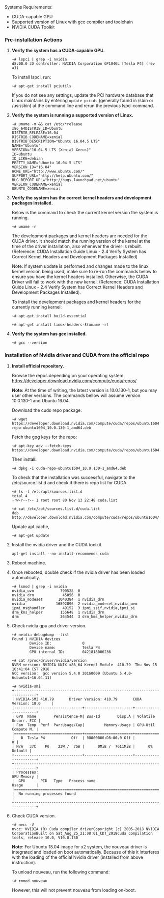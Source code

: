 <!-- <meta>
{
    "title": "Nvidia Drivers: x2.xlarge",
    "description": "Installing the official Nvidia drivers and CUDA toolkit for Ubuntu 16/18.04 on the x2 in Packet",
    "tag": ["nvidia", "x2.xlarge", "CUDA"],
    "seo-title": "x2.xlarge Nvidia Drivers Install - Packet Technical Guides",
    "seo-description": "x2.xlarge Nvidia Drivers",
    "og-title": "x2.xlarge Nvidia Drivers",
    "og-description": "This article describes the steps on installing the official Nvidia drivers and CUDA toolkit for Ubuntu 16.04 and 18.04 for x2 systems in Packet."
}
</meta> -->


Systems Requirements:


* CUDA-capable GPU
* Supported version of Linux with gcc compiler and toolchain
* NVIDIA CUDA Toolkit


### Pre-installation Actions

1. **Verify the system has a CUDA-capable GPU.**

    ```
    ~# lspci | grep -i nvidia
    d8:00.0 3D controller: NVIDIA Corporation GP104GL [Tesla P4] (rev a1)
    ```

    To install lspci, run:

    ```
    ~# apt-get install pciutils
    ```
    If you do not see any settings, update the PCI hardware database that Linux maintains   by entering `update-pciids` (generally found in /sbin or /usr/sbin) at the command line     and rerun the previous lspci command.

2. **Verify the system is running a supported version of Linux.**

    ```
    ~# uname -m && cat /etc/*release
    x86_64DISTRIB_ID=Ubuntu
    DISTRIB_RELEASE=16.04
    DISTRIB_CODENAME=xenial
    DISTRIB_DESCRIPTION="Ubuntu 16.04.5 LTS"
    NAME="Ubuntu"
    VERSION="16.04.5 LTS (Xenial Xerus)"
    ID=ubuntu
    ID_LIKE=debian
    PRETTY_NAME="Ubuntu 16.04.5 LTS"
    VERSION_ID="16.04"
    HOME_URL="http://www.ubuntu.com/"
    SUPPORT_URL="http://help.ubuntu.com/"
    BUG_REPORT_URL="http://bugs.launchpad.net/ubuntu"
    VERSION_CODENAME=xenial
    UBUNTU_CODENAME=xenial
    ```

3. **Verify the system has the correct kernel headers and development packages installed.**

    Below is the command to check the current kernel version the system is running.

    ```
    ~# uname -r
    ```

    The development packages and kernel headers are needed for the CUDA driver. It should match the running version of the kernel at the time of the driver installation, also whenever the driver is rebuilt. (Reference: CUDA Installation Guide Linux - 2.4 Verify System has Correct Kernel Headers and Development Packages Installed)  

    Note: If system update is performed and changes made to the linux kernel version being used, make sure to re-run the commands below to ensure you have the kernel headers installed. Otherwise, the CUDA Driver will fail to work with the new kernel. (Reference: CUDA Installation Guide Linux - 2.4 Verify System has Correct Kernel Headers and Development Packages Installed).  

    To install the development packages and kernel headers for the currently running kernel:

    ```
    ~# apt-get install build-essential
    ```
    ```
    ~# apt-get install linux-headers-$(uname -r)
    ```

4. **Verify the system has gcc installed.**

    ```
    ~# gcc --version
    ```

### Installation of Nvidia driver and CUDA from the official repo

1. **Install official repository.**

    Browse the repos depending on your operating system.
    https://developer.download.nvidia.com/compute/cuda/repos/

    **Note:** At the time of writing, the latest version is 10.0.130-1, but you may user other versions. The commands bellow will assume version 10.0.130-1 and Ubuntu 16.04.

    Download the cudo repo package:

    ```
    ~# wget https://developer.download.nvidia.com/compute/cuda/repos/ubuntu1604/x86_64/cuda-repo-ubuntu1604_10.0.130-1_amd64.deb
    ```

    Fetch the gpg keys for the repo:

    ```
    ~# apt-key adv --fetch-keys https://developer.download.nvidia.com/compute/cuda/repos/ubuntu1604/x86_64/7fa2af80.pub
    ```

    Then install:

    ```
    ~# dpkg -i cuda-repo-ubuntu1604_10.0.130-1_amd64.deb
    ```

    To check that the installation was successful, navigate to the /etc/source.list.d and check if there is repo list for CUDA.

    ```
    ~# ls -l /etc/apt/sources.list.d
    total 4
    -rw-r--r-- 1 root root 80 Nov 13 22:48 cuda.list
    ```
    ```
    ~# cat /etc/apt/sources.list.d/cuda.list
    deb http://developer.download.nvidia.com/compute/cuda/repos/ubuntu1604/x86_64
    ```

    Update apt cache,    
    ```
    ~# apt-get update
    ```

2. Install the nvidia driver and the CUDA toolkit.

    ```
    apt-get install --no-install-recommends cuda
    ```
3. Reboot machine.

4. Once rebooted, double check if the nvidia driver has been loaded automatically.

    ```
    ~# lsmod | grep -i nvidia
    nvidia_uvm            790528  0
    nvidia_drm             45056  0
    nvidia_modeset       1040384  1 nvidia_drm
    nvidia              16592896  2 nvidia_modeset,nvidia_uvm
    ipmi_msghandler        49152  3 ipmi_ssif,nvidia,ipmi_si
    drm_kms_helper        155648  1 nvidia_drm
    drm                   364544  3 drm_kms_helper,nvidia_drm
    ```

5. Check nvidia  gpu and driver version.

    ```
    ~# nvidia-debugdump --list
    Found 1 NVIDIA devices
            Device ID:              0
            Device name:            Tesla P4
            GPU internal ID:        0421818006236
    ```
    ```
    ~# cat /proc/driver/nvidia/version
    NVRM version: NVIDIA UNIX x86_64 Kernel Module  410.79  Thu Nov 15 10:41:04 CST 2018
    GCC version:  gcc version 5.4.0 20160609 (Ubuntu 5.4.0-6ubuntu1~16.04.11)
    ```
    ```
    ~# nvidia-smi
    +-----------------------------------------------------------------------------+  
    | NVIDIA-SMI 410.79       Driver Version: 410.79       CUDA Version: 10.0     |  
    |-------------------------------+----------------------+----------------------+  
    | GPU  Name        Persistence-M| Bus-Id        Disp.A | Volatile Uncorr. ECC |  
    | Fan  Temp  Perf  Pwr:Usage/Cap|         Memory-Usage | GPU-Util  Compute M. |  
    |===============================+======================+======================|  
    |   0  Tesla P4            Off  | 00000000:D8:00.0 Off |                    0 |  
    | N/A   37C    P0    23W /  75W |      0MiB /  7611MiB |      0%      Default |  
    +-------------------------------+----------------------+----------------------+  
    +-----------------------------------------------------------------------------+  
    | Processes:                                                       GPU Memory |  
    |  GPU       PID   Type   Process name                             Usage      |  
    |=============================================================================|  
    |  No running processes found                                                 |  
    +-----------------------------------------------------------------------------+
    ```

6.  Check CUDA version.
    ```
    ~# nvcc -V
    nvcc: NVIDIA (R) Cuda compiler driverCopyright (c) 2005-2018 NVIDIA CorporationBuilt on Sat_Aug_25_21:08:01_CDT_2018Cuda compilation tools, release 10.0, V10.0.130
    ```

    **Note:** For Ubuntu 18.04 image for x2 system, the nouveau driver is integrated and loaded on boot automatically. Because of this it interferes with the loading of the official Nvidia driver (installed from above instruction).

    To unload nouveau, run the following command:
    ```
    ~# rmmod nouveau
    ```
    However, this will not prevent nouveau from loading on-boot.
